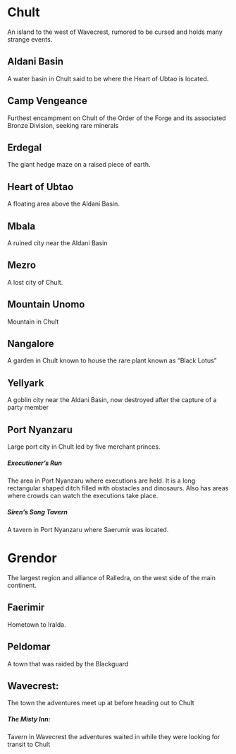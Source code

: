 # Chult
An island to the west of Wavecrest, rumored to be cursed and holds many strange events.

## Aldani Basin
A water basin in Chult said to be where the Heart of Ubtao is located.

## Camp Vengeance
Furthest encampment on Chult of the Order of the Forge and its associated Bronze Division, seeking rare minerals

## Erdegal
The giant hedge maze on a raised piece of earth. 

## Heart of Ubtao
A floating area above the Aldani Basin.

## Mbala
A ruined city near the Aldani Basin

## Mezro
A lost city of Chult.

## Mountain Unomo
Mountain in Chult

## Nangalore
A garden in Chult known to house the rare plant known as “Black Lotus”

## Yellyark 
A goblin city near the Aldani Basin, now destroyed after the capture of a party member

## Port Nyanzaru
Large port city in Chult led by five merchant princes.

##### Executioner’s Run
The area in Port Nyanzaru where executions are held. It is a long rectangular shaped ditch filled with obstacles and dinosaurs. Also has areas where crowds can watch the executions take place.

##### Siren’s Song Tavern
A tavern in Port Nyanzaru where Saerumir was located.

# Grendor
The largest region and alliance of Ralledra, on the west side of the main continent.

## Faerimir
Hometown to Iralda.

## Peldomar
A town that was raided by the Blackguard

## Wavecrest: 
The town the adventures meet up at before heading out to Chult

##### The Misty Inn: 
Tavern in Wavecrest the adventures waited in while they were looking for transit to Chult
